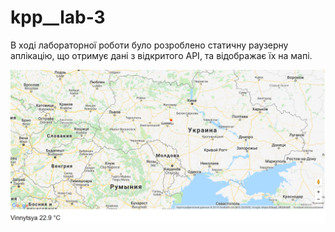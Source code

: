 # kpp__lab-3


В ході лабораторної роботи було розроблено статичну раузерну аплікацію, що отримує дані з відкритого API, та відображає їх на мапі.

![Image alt](https://github.com/Ins1eme/kpp__lab-3/raw/master/screenshots/Screenshot_4.png)
